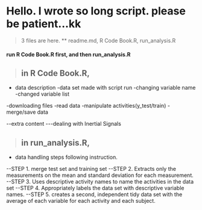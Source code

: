 # Hello. I wrote so long script. please be patient...kk

> 3 files are here.
** readme.md, R Code Book.R, run_analysis.R
 
 
 
 #### run R Code Book.R first, and then run_analysis.R
 
 
 
>## in R Code Book.R, 
 
 - data description
		-data set made with script run
		-changing variable name
		-changed variable list
		
 -downloading files
 -read data
 -manipulate activities(y_test/train)
 -merge/save data
 
 --extra content
 ---dealing with Inertial Signals
 
 
 
 >## in run_analysis.R,
 
 - data handling steps following instruction.
 
 --STEP 1. merge test set and training set
 --STEP 2. Extracts only the measurements on the mean and standard deviation for each measurement.
 --STEP 3. Uses descriptive activity names to name the activities in the data set
 --STEP 4. Appropriately labels the data set with descriptive variable names.
 --STEP 5. creates a second, independent tidy data set with the average of each variable for each activity and each subject.
 
 
 